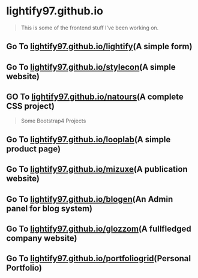 # lightify97.github.io

> This is some of the frontend stuff I've been working on.
## Go To [lightify97.github.io/lightify](https://lightify97.github.io/lightify)(A simple form)
## Go To [lightify97.github.io/stylecon](https://lightify97.github.io/stylecon)(A simple website)
## GO To [lightify97.github.io/natours](https://lightify97.github.io/natours)(A complete CSS project)

> Some Bootstrap4 Projects

## Go To [lightify97.github.io/looplab](https://lightify97.github.io/looplab)(A simple product page)
## Go To [lightify97.github.io/mizuxe](https://lightify97.github.io/mizuxe)(A publication website)
## Go To [lightify97.github.io/blogen](https://lightify97.github.io/blogen)(An Admin panel for blog system)
## Go To [lightify97.github.io/glozzom](https://lightify97.github.io/glozzom)(A fullfledged company website)
## Go To [lightify97.github.io/portfoliogrid](https://lightify97.github.io/portfoliogrid)(Personal Portfolio)

